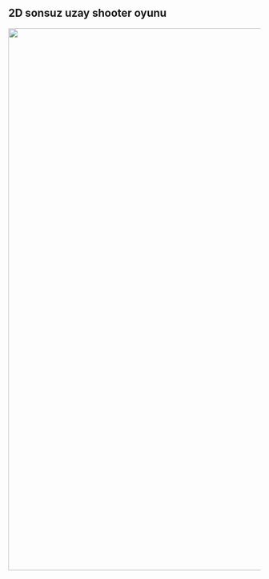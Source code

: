 ## 2D sonsuz uzay shooter oyunu

<div align="center">
    <img src="https://www.imageupload.net/upload-image/2019/12/21/fromGame2.png" style=" width:1920px ; height:1080px " /> 
</div>
